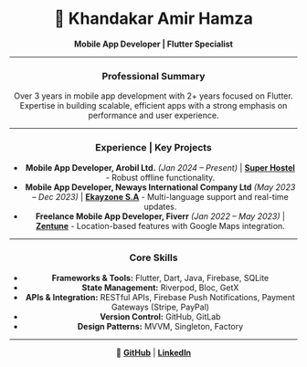 <div align="center">

# 🚀 Khandakar Amir Hamza
**Mobile App Developer | Flutter Specialist**

---

### **Professional Summary**
Over 3 years in mobile app development with 2+ years focused on Flutter. Expertise in building scalable, efficient apps with a strong emphasis on performance and user experience.

---

### **Experience** | **Key Projects**
- **Mobile App Developer, Arobil Ltd.** *(Jan 2024 – Present)* | **[Super Hostel](https://play.google.com/store/apps/details?id=com.superhostelbd.member)** - Robust offline functionality.
- **Mobile App Developer, Neways International Company Ltd** *(May 2023 – Dec 2023)* | **[Ekayzone S.A](https://play.google.com/store/apps/details?id=com.alikaforklift.ekayzonesa)** - Multi-language support and real-time updates.
- **Freelance Mobile App Developer, Fiverr** *(Jan 2022 – May 2023)* | **[Zentune](https://apps.apple.com/us/app/zentune/id6475215194)** - Location-based features with Google Maps integration.

---

### **Core Skills**
- **Frameworks & Tools:** Flutter, Dart, Java, Firebase, SQLite
- **State Management:** Riverpod, Bloc, GetX
- **APIs & Integration:** RESTful APIs, Firebase Push Notifications, Payment Gateways (Stripe, PayPal)
- **Version Control:** GitHub, GitLab
- **Design Patterns:** MVVM, Singleton, Factory

---

🔗 **[GitHub](https://github.com/kh1amirhamza)** | **[LinkedIn](https://www.linkedin.com/in/kh1amirhamza)**

</div>
